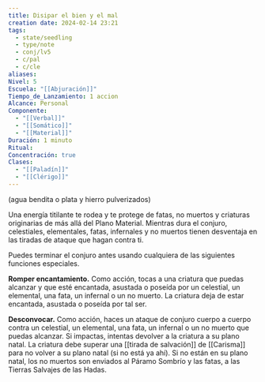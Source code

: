 ```yaml
---
title: Disipar el bien y el mal
creation date: 2024-02-14 23:21
tags:
  - state/seedling
  - type/note
  - conj/lv5
  - c/pal
  - c/cle
aliases: 
Nivel: 5
Escuela: "[[Abjuración]]"
Tiempo_de_Lanzamiento: 1 accion
Alcance: Personal
Componente:
  - "[[Verbal]]"
  - "[[Somático]]"
  - "[[Material]]"
Duración: 1 minuto
Ritual: 
Concentración: true
Clases:
  - "[[Paladín]]"
  - "[[Clérigo]]"
---
```

(agua bendita o plata y hierro pulverizados)

Una energía titilante te rodea y te protege de fatas, no muertos y criaturas originarias de más allá del Plano Material. Mientras dura el conjuro, celestiales, elementales, fatas, infernales y no muertos tienen desventaja en las tiradas de ataque que hagan contra ti.

Puedes terminar el conjuro antes usando cualquiera de las siguientes funciones especiales.

**Romper encantamiento.** Como acción, tocas a una criatura que puedas alcanzar y que esté encantada, asustada o poseída por un celestial, un elemental, una fata, un infernal o un no muerto. La criatura deja de estar encantada, asustada o poseída por tal ser.

**Desconvocar.** Como acción, haces un ataque de conjuro cuerpo a cuerpo contra un celestial, un elemental, una fata, un infernal o un no muerto que puedas alcanzar. Si impactas, intentas devolver a la criatura a su plano natal. La criatura debe superar una [[tirada de salvación]] de [[Carisma]] para no volver a su plano natal (si no está ya ahí). Si no están en su plano natal, los no muertos son enviados al Páramo Sombrío y las fatas, a las Tierras Salvajes de las Hadas.
